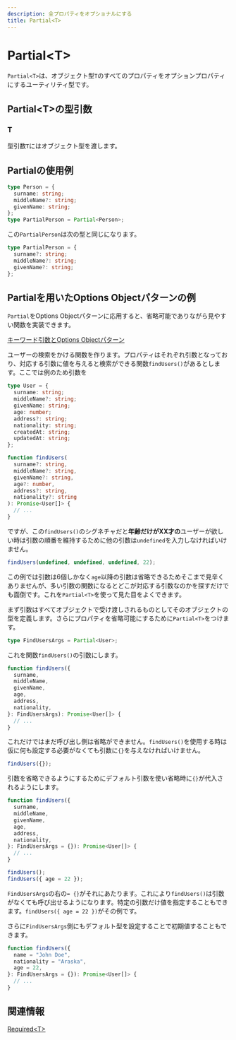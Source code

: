 ```yaml
---
description: 全プロパティをオプショナルにする
title: Partial<T>
---
```


# Partial&lt;T>

`Partial<T>`は、オブジェクト型`T`のすべてのプロパティをオプションプロパティにするユーティリティ型です。

## Partial&lt;T>の型引数

### T

型引数`T`にはオブジェクト型を渡します。

## Partialの使用例

```typescript
type Person = {
  surname: string;
  middleName?: string;
  givenName: string;
};
type PartialPerson = Partial<Person>;
```

この`PartialPerson`は次の型と同じになります。

```typescript
type PartialPerson = {
  surname?: string;
  middleName?: string;
  givenName?: string;
};
```

## Partialを用いたOptions Objectパターンの例

`Partial`をOptions Objectパターンに応用すると、省略可能でありながら見やすい関数を実装できます。

[キーワード引数とOptions Objectパターン](../../functions/keyword-arguments-and-options-object-pattern.md)

ユーザーの検索をかける関数を作ります。プロパティはそれぞれ引数となっており、対応する引数に値を与えると検索ができる関数`findUsers()`があるとします。ここでは例のため引数を

```typescript
type User = {
  surname: string;
  middleName?: string;
  givenName: string;
  age: number;
  address?: string;
  nationality: string;
  createdAt: string;
  updatedAt: string;
};

function findUsers(
  surname?: string,
  middleName?: string,
  givenName?: string,
  age?: number,
  address?: string,
  nationality?: string
): Promise<User[]> {
  // ...
}
```

ですが、この`findUsers()`のシグネチャだと**年齢だけがXX才の**ユーザーが欲しい時は引数の順番を維持するために他の引数は`undefined`を入力しなければいけません。

```typescript
findUsers(undefined, undefined, undefined, 22);
```

この例では引数は6個しかなく`age`以降の引数は省略できるためそこまで見辛くありませんが、多い引数の関数になるとどこが対応する引数なのかを探すだけでも面倒です。これを`Partial<T>`を使って見た目をよくできます。

まず引数はすべてオブジェクトで受け渡しされるものとしてそのオブジェクトの型を定義します。さらにプロパティを省略可能にするために`Partial<T>`をつけます。

```typescript
type FindUsersArgs = Partial<User>;
```

これを関数`findUsers()`の引数にします。

```typescript
function findUsers({
  surname,
  middleName,
  givenName,
  age,
  address,
  nationality,
}: FindUsersArgs): Promise<User[]> {
  // ...
}
```

これだけではまだ呼び出し側は省略ができません。`findUsers()`を使用する時は仮に何も設定する必要がなくても引数に`{}`を与えなければいけません。

```typescript
findUsers({});
```

引数を省略できるようにするためにデフォルト引数を使い省略時に`{}`が代入されるようにします。

```typescript
function findUsers({
  surname,
  middleName,
  givenName,
  age,
  address,
  nationality,
}: FindUsersArgs = {}): Promise<User[]> {
  // ...
}

findUsers();
findUsers({ age = 22 });
```

`FindUsersArgs`の右の`= {}`がそれにあたります。これにより`findUsers()`は引数がなくても呼び出せるようになります。特定の引数だけ値を指定することもできます。`findUsers({ age = 22 })`がその例です。

さらに`FindUsersArgs`側にもデフォルト型を設定することで初期値することもできます。

```typescript
function findUsers({
  name = "John Doe",
  nationality = "Araska",
  age = 22,
}: FindUsersArgs = {}): Promise<User[]> {
  // ...
}
```

## 関連情報

[Required&lt;T>](required.md)
